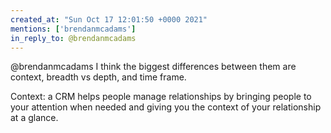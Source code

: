 ```yaml
---
created_at: "Sun Oct 17 12:01:50 +0000 2021"
mentions: ['brendanmcadams']
in_reply_to: @brendanmcadams
---
```


@brendanmcadams I think the biggest differences between them are context, breadth vs depth, and time frame.

Context: a CRM helps people manage relationships by bringing people to your attention when needed and giving you the context of your relationship at a glance.
